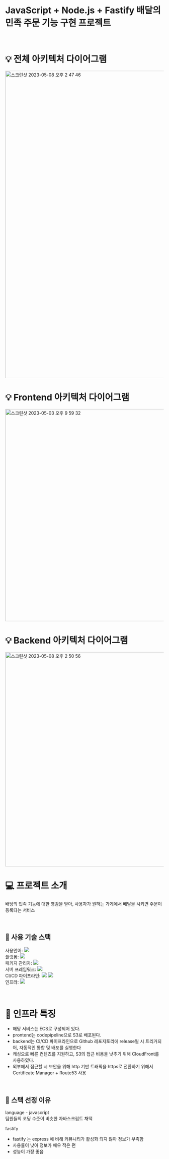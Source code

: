 # JavaScript + Node.js + Fastify 배달의 민족 주문 기능 구현 프로젝트

<br>

# 💡 전체 아키텍처 다이어그램
 
<img width="975" alt="스크린샷 2023-05-08 오후 2 47 46" src="https://user-images.githubusercontent.com/127010049/236743934-06d039df-b6fa-44c6-be58-2441d69c225c.png">

<br>

# 💡 Frontend 아키텍처 다이어그램

<img width="673" alt="스크린샷 2023-05-03 오후 9 59 32" src="https://user-images.githubusercontent.com/127010049/235923778-fcea06a2-18a8-47b4-bbf2-09b4334f2903.png">

 <br>
 
# 💡 Backend 아키텍처 다이어그램

<img width="680" alt="스크린샷 2023-05-08 오후 2 50 56" src="https://user-images.githubusercontent.com/127010049/236744356-685f9e43-88fa-4359-83aa-5edf5e34d506.png">

 <br>

# 💻 프로젝트 소개
배당의 민족 기능에 대한 영감을 받아, 사용자가 원하는 가게에서 배달을 시키면 주문이 등록돠는 서비스

<br>

## 🎏 사용 기술 스택
사용언어: <img src="https://img.shields.io/badge/JavaScript-F7DF1E?style=for-the-badge&logo=JavaScript&logoColor=black"><br>
플랫폼: <img src="https://img.shields.io/badge/node.js-339933?style=for-the-badge&logo=nodedotjs&logoColor=white"><br>
패키지 관리자: <img src="https://img.shields.io/badge/npm-CB3837?style=for-the-badge&logo=npm&logoColor=white"> <br>
서버 프레임워크: <img src="https://img.shields.io/badge/fastify-202020?style=for-the-badge&logo=fastify&logoColor=white"> <br>
CI/CD 파이프라인: <img src="https://img.shields.io/badge/githubactions-2088FF?style=for-the-badge&logo=githubactions&logoColor=white">
<img src="https://img.shields.io/badge/argocd-EF7B4D?style=for-the-badge&logo=argo&logoColor=white"><br>
인프라: <img src="https://img.shields.io/badge/amazonaws-232F3E?style=for-the-badge&logo=amazonaws&logoColor=white">

<br>

# 📌 인프라 특징
- 해당 서비스는 ECS로 구성되어 있다.
- prontend는 codepipeline으로 S3로 배포된다.
- backend는 CI/CD 파이프라인으로 Github 레포지토리에 release될 시 트리거되어, 자동적인 통합 및 배포를 실행한다
- 캐싱으로 빠른 컨텐츠를 지원하고, S3의 접근 비용을 낮추기 위해 CloudFront를 사용하였다.
- 외부에서 접근할 시 보안을 위해 http 기반 트래픽을 https로 전환하기 위해서 Certificate Manager + Route53 사용

<br>

## 📔 스택 선정 이유
language - javascript<br>
팀원들의 코딩 수준이 비슷한 자바스크립트 채택

fastify <br>
- fastify 는 express 에 비해 커뮤니티가 활성화 되지 않아 정보가 부족함
- 사용률이 낮아 정보가 매우 적은 편
- 성능이 가장 좋음


